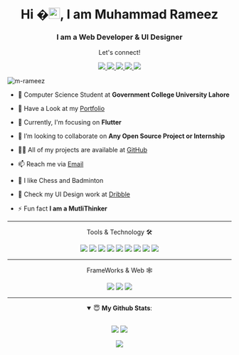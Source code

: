 <h1 align="center">Hi �<img src="https://media.giphy.com/media/hvRJCLFzcasrR4ia7z/giphy.gif" width="25px">, I am Muhammad Rameez</h1>
<h3 align="center">I am a Web Developer & UI Designer</h3>


<div align="center">
<p align="center">Let's connect!</p>
<a href="https://wa.me/923234879062">
    <img src="https://img.shields.io/badge/whatsapp-%230077B5.svg?&style=for-the-badge&logo=whatsapp&logoColor=white&color=25d366" />
</a>

<a href="http://www.intagram.com/zapeeo_sheikh">
    <img src="https://img.shields.io/badge/Instagram-E4405F?style=for-the-badge&logo=instagram&logoColor=white" />
</a>

<a href="https://www.linkedin.com/mwlite/in/muhammadrmz">
    <img src="https://img.shields.io/badge/linkedin-%230077B5.svg?&style=for-the-badge&logo=linkedin&logoColor=white" />
</a>


<a href="https://www.facebook.com/rameez.kashif.54">
    <img src="https://img.shields.io/badge/Facebook-1877F2?style=for-the-badge&logo=facebook&logoColor=white" />
</a>

<a href="http://github.com/beingaravian">
    <img src="https://img.shields.io/badge/github-FE7A16?style=for-the-badge&logo=github&logoColor=white&color=black" />
</a>
</div>

<p align="left"> <img src="https://komarev.com/ghpvc/?username=beingaravian&label=Profile%20views&color=red&style=flat" alt="m-rameez" /> </p>

- 🔭 Computer Science Student at **Government College University Lahore**

- 🔗 Have a Look at my [Portfolio](http://zapeeosheikh.unaux.com/elementor-57/)

- 🌱 Currently, I'm focusing on **Flutter**

- 👯 I’m looking to collaborate on **Any Open Source Project or Internship**

- 👨‍💻 All of my projects are available at [GitHub](github.com/beingaravian)

- 📫 Reach me via [Email](mailto:muhammadrmz871@gmail.com)

- 👣 I like Chess and Badminton

- 🧿 Check my UI Design work at [Dribble](https://dribbble.com/muhammadrmz)

- ⚡ Fun fact **I am a MutliThinker**


<hr>

<!-- BLOG-POST-LIST:END -->

<div align="center">
<p align="center">Tools & Technology 🛠</p>

<img src="https://img.shields.io/badge/Java-4285F4?style=for-the-badge&logo=java&logoColor=white&color=c52647" />
<img src="https://img.shields.io/badge/HTML-239120?style=for-the-badge&logo=html5&logoColor=white&color=red" />
<img src="https://img.shields.io/badge/CSS3-1572B6?style=for-the-badge&logo=css3&logoColor=white" />
<img src="https://img.shields.io/badge/JavaScript-323330?style=for-the-badge&logo=javascript&logoColor=F7DF1E" />
<img src="https://img.shields.io/badge/figma-00000F?style=for-the-badge&logo=figma&logoColor=white&color=orange" />
<img src="https://img.shields.io/badge/Tailwind_Css-F05032?style=for-the-badge&logo=tailwindcss&logoColor=white" />
<img src="https://img.shields.io/badge/Solidity-4285F4?style=for-the-badge&logo=solidity&logoColor=white&color=343a40" />
<img src="https://img.shields.io/badge/dart-0078D6?style=for-the-badge&logo=dart&logoColor=white" />
<img src="https://img.shields.io/badge/Google_chrome-4285F4?style=for-the-badge&logo=Google-chrome&logoColor=white" />

</div>
<hr>

<!-- BLOG-POST-LIST:END -->

<div align="center">
<p align="center">FrameWorks & Web 🕸️</p>

<img src="https://img.shields.io/badge/Flutter-02569B?style=for-the-badge&logo=flutter&logoColor=white" />
<img src="https://img.shields.io/badge/WordPress-143?style=for-the-badge&logo=WordPress&logoColor=blue&color=grey&labelColor=white" />
<img src="https://img.shields.io/badge/kotlin-143?style=for-the-badge&logo=kotlin&labelColor=white" />


<br>
<hr>

<details open>
 <summary> 😇 <b>My Github Stats</b>: </summary>
<br>
<p align = "center">
  <img src = "https://github-readme-stats.vercel.app/api?username=ZapeeoSheikh&show_icons=true&theme=chartreuse-dark&line_height=30">
  <img src = "https://github-readme-stats.vercel.app/api/top-langs/?username=ZapeeoSheikh&theme=chartreuse-dark">
</p>
<p align = "center">
<img src="https://github-readme-streak-stats.herokuapp.com/?user=ZapeeoSheikh&theme=chartreuse-dark" />
</p>
</details>
